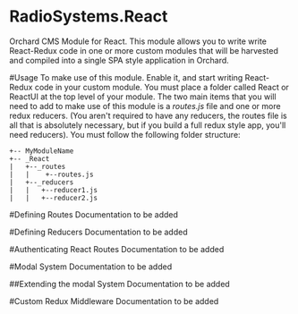 # RadioSystems.React
Orchard CMS Module for React. This module allows you to write write React-Redux code in one or more custom modules that will be harvested and compiled into a single SPA style application in Orchard.

#Usage
To make use of this module. Enable it, and start writing React-Redux code in your custom module. You must place a folder called React or ReactUI at the top level of your module. The two main items that you will
need to add to make use of this module is a *routes.js* file and one or more redux reducers. (You aren't required to have any reducers, the routes file is all that is absolutely necessary, but if you build a full redux style app, you'll need reducers).
You must follow the following folder structure:

```
+-- MyModuleName
+-- _React
|   +--_routes
|   |    +--routes.js
|   +--_reducers
|   |   +--reducer1.js
|   |   +--reducer2.js
```

#Defining Routes
Documentation to be added

#Defining Reducers
Documentation to be added

#Authenticating React Routes
Documentation to be added

#Modal System
Documentation to be added

##Extending the modal System
Documentation to be added

#Custom Redux Middleware
Documentation to be added